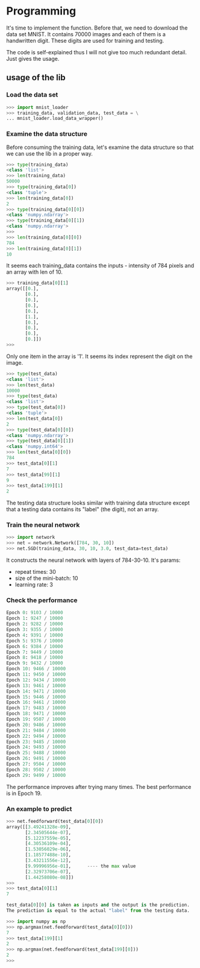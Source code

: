 # Programming

It's time to implement the function. Before that,
we need to download the data set MNIST. It contains
70000 images and each of them is a handwritten digit.
These digits are used for training and testing.

The code is self-explained thus I will not give too much redundant detail.
Just gives the usage.

## usage of the lib

### Load the data set

```python
>>> import mnist_loader
>>> training_data, validation_data, test_data = \
... mnist_loader.load_data_wrapper()
```

### Examine the data structure

Before consuming the training data, let's examine the data structure
so that we can use the lib in a proper way.

```python
>>> type(training_data)
<class 'list'>
>>> len(training_data)
50000
>>> type(training_data[0])
<class 'tuple'>
>>> len(training_data[0])
2
>>> type(training_data[0][0])
<class 'numpy.ndarray'>
>>> type(training_data[0][1])
<class 'numpy.ndarray'>
>>>
>>> len(training_data[0][0])
784
>>> len(training_data[0][1])
10
```

It seems each training_data contains the inputs - intensity of 784 pixels
and an array with len of 10.

```python
>>> training_data[0][1]
array([[0.],
       [0.],
       [0.],
       [0.],
       [0.],
       [1.],
       [0.],
       [0.],
       [0.],
       [0.]])
>>>
```

Only one item in the array is '1'.
It seems its index represent the digit on the image.

```python
>>> type(test_data)
<class 'list'>
>>> len(test_data)
10000
>>> type(test_data)
<class 'list'>
>>> type(test_data[0])
<class 'tuple'>
>>> len(test_data[0])
2
>>> type(test_data[0][0])
<class 'numpy.ndarray'>
>>> type(test_data[0][1])
<class 'numpy.int64'>
>>> len(test_data[0][0])
784
>>> test_data[0][1]
7
>>> test_data[99][1]
9
>>> test_data[199][1]
2
```

The testing data structure looks similar with training data structure
except that a testing data contains its "label" (the digit), not an array.

### Train the neural network

```python
>>> import network
>>> net = network.Network([784, 30, 10])
>>> net.SGD(training_data, 30, 10, 3.0, test_data=test_data)
```

It constructs the neural network with layers of 784-30-10.
It's params:

* repeat times: 30
* size of the mini-batch: 10
* learning rate: 3

### Check the performance

```python
Epoch 0: 9103 / 10000
Epoch 1: 9247 / 10000
Epoch 2: 9282 / 10000
Epoch 3: 9355 / 10000
Epoch 4: 9391 / 10000
Epoch 5: 9376 / 10000
Epoch 6: 9384 / 10000
Epoch 7: 9449 / 10000
Epoch 8: 9418 / 10000
Epoch 9: 9432 / 10000
Epoch 10: 9466 / 10000
Epoch 11: 9450 / 10000
Epoch 12: 9434 / 10000
Epoch 13: 9461 / 10000
Epoch 14: 9471 / 10000
Epoch 15: 9446 / 10000
Epoch 16: 9461 / 10000
Epoch 17: 9483 / 10000
Epoch 18: 9471 / 10000
Epoch 19: 9507 / 10000
Epoch 20: 9486 / 10000
Epoch 21: 9484 / 10000
Epoch 22: 9494 / 10000
Epoch 23: 9485 / 10000
Epoch 24: 9493 / 10000
Epoch 25: 9488 / 10000
Epoch 26: 9491 / 10000
Epoch 27: 9504 / 10000
Epoch 28: 9502 / 10000
Epoch 29: 9499 / 10000
```

The performance improves after trying many times.
The best performance is in Epoch 19.

### An example to predict

```python
>>> net.feedforward(test_data[0][0])
array([[3.49241328e-09],
       [2.34505644e-07],
       [5.12237559e-05],
       [4.30536109e-04],
       [1.53056029e-06],
       [1.18577488e-10],
       [3.43211556e-12],
       [9.99996956e-01],      ---- the max value
       [2.32973706e-07],
       [1.44258080e-08]])
>>>
>>> test_data[0][1]
7

test_data[0][0] is taken as inputs and the output is the prediction.
The prediction is equal to the actual "label" from the testing data.

>>> import numpy as np
>>> np.argmax(net.feedforward(test_data[0][0]))
7
>>> test_data[199][1]
2
>>> np.argmax(net.feedforward(test_data[199][0]))
2
>>>  
```
